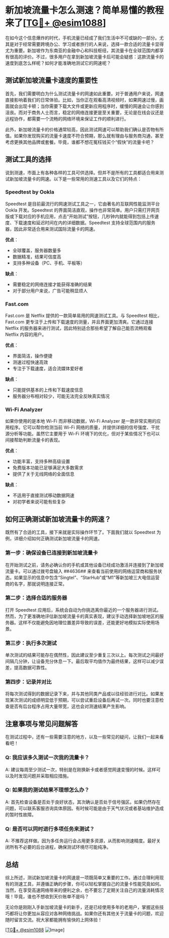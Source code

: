 # 新加坡流量卡怎么测速？简单易懂的教程来了[[TG💪+ @esim1088](https://t.me/s/esim1088)]

在如今这个信息爆炸的时代，手机流量已经成了我们生活中不可或缺的一部分。尤其是对于经常需要跨境办公、学习或者旅行的人来说，选择一款合适的流量卡显得尤为重要。新加坡作为东南亚的金融中心和科技枢纽，其流量卡在全球范围内都享有很高的评价。不过，很多用户在拿到新加坡流量卡后可能会疑惑：这款流量卡的速度到底怎么样呢？如何才能准确地测试它的网速呢？

## 测试新加坡流量卡速度的重要性

首先，我们需要明白为什么测试流量卡的网速如此重要。对于普通用户来说，网速直接影响着我们的日常体验。比如，当你正在观看高清视频时，如果网速过慢，画面就会出现卡顿；当你需要下载大文件或更新应用程序时，缓慢的网速会让你感到沮丧。而对于商务人士而言，稳定的网络连接更是至关重要，无论是在线会议还是远程协作，都需要一个流畅的网络环境来保证工作的顺利进行。

此外，新加坡流量卡的价格通常较高，因此测试网速可以帮助我们确认是否物有所值。如果你发现购买的流量卡速度不符合预期，那么就有理由与服务商沟通，甚至考虑更换其他品牌或套餐。毕竟，谁都不想花冤枉钱买个“假快”的流量卡吧？

## 测试工具的选择

说到测速，市面上有各种各样的工具可供选择。但并不是所有的工具都适合用来测试新加坡流量卡的网速。以下是一些常用的测速工具以及它们的特点：

### Speedtest by Ookla

Speedtest 是目前最流行的网速测试工具之一，它由著名的互联网性能监测平台 Ookla 开发。Speedtest 的界面简洁直观，操作也非常简单。用户只需打开网页版或下载对应的手机应用，点击“开始测试”按钮，几秒钟内就能得到包括上传速度、下载速度和延迟时间在内的详细数据。Speedtest 支持全球范围内的服务器，因此非常适合用来测试国际流量卡的网速。

**优点**：  
- 全球覆盖，服务器数量多  
- 数据精准，结果可信度高  
- 支持多种设备（PC、手机、平板等）  

**缺点**：  
- 需要稳定的网络连接才能获得准确的结果  
- 对于部分用户来说，广告可能稍显烦人  

### Fast.com

Fast.com 是 Netflix 提供的一款简单易用的网速测试工具。与 Speedtest 相比，Fast.com 更专注于上传和下载速度的测量，并且界面更加清爽。它通过连接 Netflix 的服务器来进行测试，因此特别适合那些希望了解自己能否流畅观看 Netflix 内容的用户。

**优点**：  
- 界面简洁，操作便捷  
- 测速过程快速高效  
- 专注于下载速度，适合流媒体爱好者  

**缺点**：  
- 只能提供基本的上传和下载速度信息  
- 服务器分布相对较少，可能无法完全反映真实情况  

### Wi-Fi Analyzer

如果你使用的是本地 Wi-Fi 而非移动数据，Wi-Fi Analyzer 是一款非常实用的应用程序。它可以帮你检测当前 Wi-Fi 网络的质量，并提供详细的信号强度、干扰源分析等功能。虽然它主要用于 Wi-Fi 环境下的优化，但对于某些情况下也可以间接帮助判断流量卡的表现。

**优点**：  
- 功能丰富，支持多种高级设置  
- 免费版本功能已足够满足大多数需求  
- 提供了关于无线网络的全面信息  

**缺点**：  
- 不适用于直接测试移动数据网速  
- 对初学者来说可能有些复杂  

## 如何正确测试新加坡流量卡的网速？

既然有了合适的工具，接下来就是实际操作环节了。下面我们就以 Speedtest 为例，详细介绍如何正确测试新加坡流量卡的网速。

### 第一步：确保设备已连接到新加坡流量卡

在开始测试之前，请务必确认你的手机或其他设备已经成功激活并连接到了新加坡流量卡。可以通过拨号盘输入 *#*#4636#*#* 来查看当前使用的网络运营商和服务状态。如果显示的信息中包含“Singtel”、“StarHub”或“M1”等新加坡三大电信运营商的名字，那就说明连接正常。

### 第二步：选择合适的服务器

打开 Speedtest 应用后，系统会自动为你挑选离你最近的一个服务器进行测试。然而，为了更准确地评估新加坡流量卡的真实表现，建议手动选择新加坡地区的服务器。这样不仅能避免因地理位置差异导致的误差，还能更好地模拟实际使用场景。

### 第三步：执行多次测试

单次测试的结果可能存在偶然性，因此建议至少重复三次以上。每次测试之间最好间隔几分钟，让设备充分休息一下。最后取平均值作为最终结果，这样可以减少误差，提高数据可靠性。

### 第四步：记录并对比

将每次测试得到的数据记录下来，并与其他同类产品或以往经验进行对比。如果发现某次测试的成绩明显低于预期，可以尝试重启设备后再试一次。同时也要注意检查是否有后台程序占用大量带宽，这也会对测速结果产生影响。

## 注意事项与常见问题解答

在测试过程中，还有一些需要注意的地方，以及一些常见的疑问，让我们一起来看看吧！

### Q: 我应该多久测试一次我的流量卡？

A: 建议每周至少测试一次，特别是在刚换新卡或者感觉网速变慢的时候。这样可以及时发现问题并采取相应措施。

### Q: 如果我的测试结果不理想怎么办？

A: 首先检查设备是否处于良好状态，其次确认是否处于信号强区。如果仍然存在问题，可以联系客服咨询具体原因。有时候可能是由于天气状况或者基站维护造成的暂时性故障。

### Q: 是否可以同时进行多项任务来测试？

A: 不推荐这样做。因为多任务运行会占用更多资源，从而影响测速精度。最好关闭所有不必要的后台进程，确保测试环境尽可能纯净。

## 总结

综上所述，测试新加坡流量卡的网速是一项既简单又重要的工作。通过合理利用现有的测速工具，并遵循正确的步骤，你可以轻松掌握自己的流量卡性能究竟如何。当然，在享受高速网络带来的便利之余，也不要忘了定期关注自己的流量消耗情况哦！毕竟，谁也不想收到天价账单不是吗？

无论你是刚刚入手新加坡流量卡的新手，还是已经使用多年的老用户，掌握这些技巧都将让你更加从容应对各种网络挑战。如果你还有其他关于流量卡的问题，欢迎随时留言交流。祝大家都能拥有愉快的上网体验！

[[TG💪+ @esim1088](https://t.me/s/esim1088) ![Image](https://i.postimg.cc/4NQfJmqS/Snipaste-2025-05-13-00-14-12.png)]